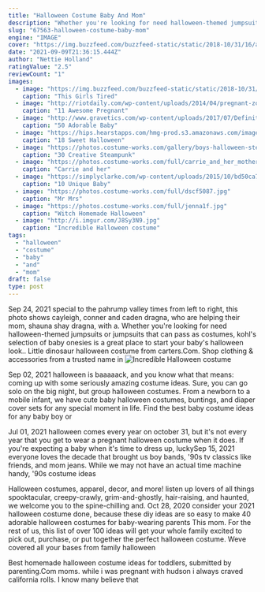 ```yaml
---
title: "Halloween Costume Baby And Mom"
description: "Whether you're looking for need halloween-themed jumpsuits or jumpsuits that can pass as costumes, kohl's selection of baby onesies is a great place to start your baby's halloween look."
slug: "67563-halloween-costume-baby-mom"
engine: "IMAGE"
cover: "https://img.buzzfeed.com/buzzfeed-static/static/2018-10/31/16/asset/buzzfeed-prod-web-01/sub-buzz-6025-1541017282-5.jpg?downsize=700:*&output-quality=auto&output-format=auto&output-quality=auto&output-format=auto&downsize=360:*"
date: "2021-09-09T21:36:15.444Z"
author: "Nettie Holland"
ratingValue: "2.5"
reviewCount: "1"
images:
  - image: "https://img.buzzfeed.com/buzzfeed-static/static/2018-10/31/16/asset/buzzfeed-prod-web-01/sub-buzz-6025-1541017282-5.jpg?downsize=700:*&output-quality=auto&output-format=auto&output-quality=auto&output-format=auto&downsize=360:*"
    caption: "This Girls Tired"
  - image: "http://riotdaily.com/wp-content/uploads/2014/04/pregnant-zombie9.jpg"
    caption: "11 Awesome Pregnant"
  - image: "http://www.gravetics.com/wp-content/uploads/2017/07/Definitely-an-easy-and-adorable-idea-for-a-toddler..jpg"
    caption: "50 Adorable Baby"
  - image: "https://hips.hearstapps.com/hmg-prod.s3.amazonaws.com/images/pumpkin-guest-book-halloween-baby-shower-ideas-1531337738.jpg?crop=0.9989898989898991xw:1xh;center,top&resize=480:*"
    caption: "18 Sweet Halloween"
  - image: "https://photos.costume-works.com/gallery/boys-halloween-steampunk-costumes.jpg"
    caption: "30 Creative Steampunk"
  - image: "https://photos.costume-works.com/full/carrie_and_her_mother.jpg"
    caption: "Carrie and her"
  - image: "https://simplyclarke.com/wp-content/uploads/2015/10/bd50ca76f783224838edc83c3891786c.jpg"
    caption: "10 Unique Baby"
  - image: "https://photos.costume-works.com/full/dscf5087.jpg"
    caption: "Mr Mrs"
  - image: "https://photos.costume-works.com/full/jenna1f.jpg"
    caption: "Witch Homemade Halloween"
  - image: "http://i.imgur.com/J8Sy3N9.jpg"
    caption: "Incredible Halloween costume"
tags:
  - "halloween"
  - "costume"
  - "baby"
  - "and"
  - "mom"
draft: false
type: post
---
```


Sep 24, 2021 special to the pahrump valley times from left to right, this photo shows cayleigh, conner and caden dragna, who are helping their mom, shauna shay dragna, with a. Whether you're looking for need halloween-themed jumpsuits or jumpsuits that can pass as costumes, kohl's selection of baby onesies is a great place to start your baby's halloween look.. Little dinosaur halloween costume from carters.Com. Shop clothing & accessories from a trusted name in
![Incredible Halloween costume](http://i.imgur.com/J8Sy3N9.jpg "Incredible Halloween costume")

Sep 02, 2021 halloween is baaaaack, and you know what that means: coming up with some seriously amazing costume ideas. Sure, you can go solo on the big night, but group halloween costumes. From a newborn to a mobile infant, we have cute baby halloween costumes, buntings, and diaper cover sets for any special moment in life. Find the best baby costume ideas for any baby boy or
<!--inArticleAds-->

<!--galleryOne-->

Jul 01, 2021 halloween comes every year on october 31, but it's not every year that you get to wear a pregnant halloween costume when it does. If you're expecting a baby when it's time to dress up, luckySep 15, 2021 everyone loves the decade that brought us boy bands, '90s tv classics like friends, and mom jeans. While we may not have an actual time machine handy, '90s costume ideas
<!--inArticleAds-->

<!--galleryTwo-->

Halloween costumes, apparel, decor, and more! listen up lovers of all things spooktacular, creepy-crawly, grim-and-ghostly, hair-raising, and haunted, we welcome you to the spine-chilling and. Oct 28, 2020 consider your 2021 halloween costume done, because these diy ideas are so easy to make  40 adorable halloween costumes for baby-wearing parents This mom. For the rest of us, this list of over 100 ideas will get your whole family excited to pick out, purchase, or put together the perfect halloween costume. Weve covered all your bases from family halloween
<!--galleryThree-->

Best homemade halloween costume ideas for toddlers, submitted by parenting.Com moms. while i was pregnant with hudson i always craved california rolls. I know many believe that